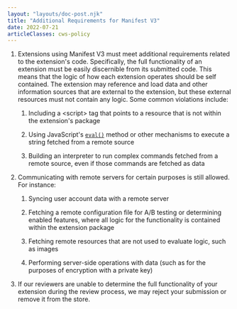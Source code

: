 ```yaml
---
layout: "layouts/doc-post.njk"
title: "Additional Requirements for Manifest V3"
date: 2022-07-21
articleClasses: cws-policy
---
```


1. Extensions using Manifest V3 must meet additional requirements related to the extension's code.
   Specifically, the full functionality of an extension must be easily discernible from its
   submitted code. This means that the logic of how each extension operates should be self
   contained. The extension may reference and load data and other information sources that are
   external to the extension, but these external resources must not contain any logic. Some common
   violations include:

    1. Including a &lt;script&gt; tag that points to a resource that is not within the extension's
       package

    1. Using JavaScript's [`eval()`][eval] method or other mechanisms to execute a string fetched
       from a remote source

    1. Building an interpreter to run complex commands fetched from a remote source, even if those
       commands are fetched as data

1. Communicating with remote servers for certain purposes is still allowed. For instance:

    1. Syncing user account data with a remote server

    1. Fetching a remote configuration file for A/B testing or determining enabled features, where
       all logic for the functionality is contained within the extension package

    1. Fetching remote resources that are not used to evaluate logic, such as images

    1. Performing server-side operations with data (such as for the purposes of encryption with a
       private key)

1. If our reviewers are unable to determine the full functionality of your extension during the
   review process, we may reject your submission or remove it from the store.

[eval]: https://developer.mozilla.org/en-US/docs/Web/JavaScript/Reference/Global_Objects/eval
